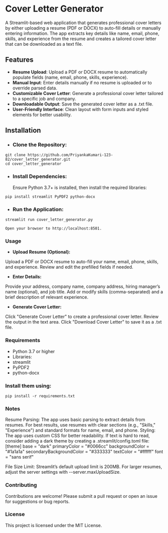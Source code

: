 # Cover Letter Generator
A Streamlit-based web application that generates professional cover letters by either uploading a resume (PDF or DOCX) to auto-fill details or manually entering information. The app extracts key details like name, email, phone, skills, and experience from the resume and creates a tailored cover letter that can be downloaded as a text file.

## Features

- **Resume Upload**: Upload a PDF or DOCX resume to automatically populate fields (name, email, phone, skills, experience).
- **Manual Input**: Enter details manually if no resume is uploaded or to override parsed data.
- **Customizable Cover Letter**: Generate a professional cover letter tailored to a specific job and company.
- **Downloadable Output**: Save the generated cover letter as a .txt file.
- **User-Friendly Interface**: Clean layout with form inputs and styled elements for better usability.

## Installation

- ### Clone the Repository:
```
git clone https://github.com/PriyankaKumari-123-82/cover_letter_generator.git
cd cover_letter_generator
```

- ### Install Dependencies:
  Ensure Python 3.7+ is installed, then install the required libraries:
```
pip install streamlit PyPDF2 python-docx
```

- ### Run the Application:
```
streamlit run cover_letter_generator.py

Open your browser to http://localhost:8501.
```

### Usage

- **Upload Resume (Optional):**

Upload a PDF or DOCX resume to auto-fill your name, email, phone, skills, and experience.
Review and edit the prefilled fields if needed.


- **Enter Details:**

Provide your address, company name, company address, hiring manager’s name (optional), and job title.
Add or modify skills (comma-separated) and a brief description of relevant experience.


- **Generate Cover Letter:**

Click "Generate Cover Letter" to create a professional cover letter.
Review the output in the text area.
Click "Download Cover Letter" to save it as a .txt file.



### Requirements

- Python 3.7 or higher
- Libraries:
- streamlit
- PyPDF2
- python-docx



### Install them using:
```
pip install -r requirements.txt
```

### Notes

Resume Parsing: The app uses basic parsing to extract details from resumes. For best results, use resumes with clear sections (e.g., "Skills," "Experience") and standard formats for name, email, and phone.
Styling: The app uses custom CSS for better readability. If text is hard to read, consider adding a dark theme by creating a .streamlit/config.toml file:[theme]
base = "dark"
primaryColor = "#0066cc"
backgroundColor = "#1a1a1a"
secondaryBackgroundColor = "#333333"
textColor = "#ffffff"
font = "sans serif"


File Size Limit: Streamlit’s default upload limit is 200MB. For larger resumes, adjust the server settings with --server.maxUploadSize.

### Contributing
Contributions are welcome! Please submit a pull request or open an issue for suggestions or bug reports.

### License
This project is licensed under the MIT License.
